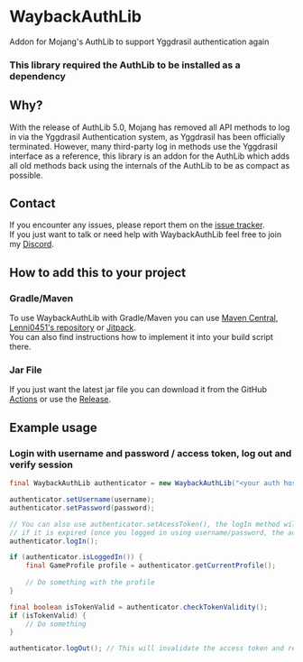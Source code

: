# WaybackAuthLib
Addon for Mojang's AuthLib to support Yggdrasil authentication again
### This library required the AuthLib to be installed as a dependency

## Why?
With the release of AuthLib 5.0, Mojang has removed all API methods to log in via the Yggdrasil Authentication system, as Yggdrasil has been officially terminated. However, many third-party log in methods use the Yggdrasil interface as a reference, this library is an addon for the AuthLib which adds all old methods back using the internals of the AuthLib to be as compact as possible.

## Contact
If you encounter any issues, please report them on the
[issue tracker](https://github.com/FlorianMichael/WaybackAuthLib/issues).  
If you just want to talk or need help with WaybackAuthLib feel free to join my
[Discord](https://discord.gg/BwWhCHUKDf).

## How to add this to your project
### Gradle/Maven
To use WaybackAuthLib with Gradle/Maven you can use [Maven Central](https://mvnrepository.com/artifact/de.florianmichael/WaybackAuthLib), [Lenni0451's repository](https://maven.lenni0451.net/#/releases/de/florianmichael/WaybackAuthLib) or [Jitpack](https://jitpack.io/#FlorianMichael/WaybackAuthLib).  
You can also find instructions how to implement it into your build script there.

### Jar File
If you just want the latest jar file you can download it from the GitHub [Actions](https://github.com/FlorianMichael/WaybackAuthLib/actions) or use the [Release](https://github.com/FlorianMichael/WaybackAuthLib/releases).

## Example usage
### Login with username and password / access token, log out and verify session
```java
final WaybackAuthLib authenticator = new WaybackAuthLib("<your auth host server>", clientToken, Proxy.NO_PROXY);

authenticator.setUsername(username);
authenticator.setPassword(password);

// You can also use authenticator.setAcessToken(), the logIn method will then refresh the acess token
// if it is expired (once you logged in using username/password, the access token field will also be updated automatically)
authenticator.logIn();

if (authenticator.isLoggedIn()) {
    final GameProfile profile = authenticator.getCurrentProfile();
    
    // Do something with the profile
}

final boolean isTokenValid = authenticator.checkTokenValidity();
if (isTokenValid) {
    // Do something
}

authenticator.logOut(); // This will invalidate the access token and reset all storages
```